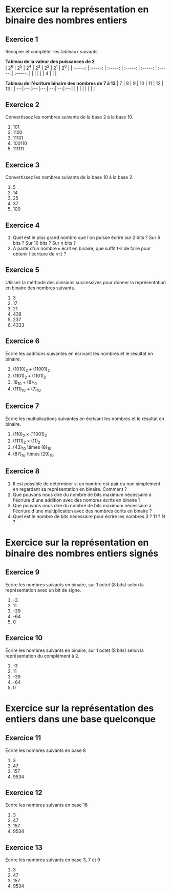 # Exercice sur la représentation en binaire des nombres entiers  

## Exercice 1  
Recopier et compléter les tableaux suivants 


__Tableau de la valeur des puissances de 2__  
| $2^{6}$ | $2^{5}$ | $2^{4}$ | $2^{3}$ | $2^{2}$ | $2^{1}$ | $2^{0}$ | 
| :-----: | :-----: | :-----: | :-----: | :-----: | :-----: | :-----: | 
|         |         |         |         |   4     |         |         |


__Tableau de l'écriture binaire des nombres de 7 à 13__
| 7  | 8  | 9  | 10 | 11 | 12 | 13 | 
|:--:|:--:|:--:|:--:|:--:|:--:|:--:| 
|    |    |    |    |    |    |    | 




## Exercice 2  
Convertissez les nombres suivants de la base 2 à la base 10.  

1. 101  
2. 1100  
3. 11101  
4. 100110  
5. 111111  


## Exercice 3  
Convertissez les nombres suivants de la base 10 à la base 2.  

1. 5  
2. 14  
3. 25  
4. 37  
5. 100  


## Exercice 4
1. Quel est le plus grand nombre que l'on puisse écrire sur 2 bits ? Sur 6 bits ? Sur 10 bits ? Sur n bits ?
2. A partir d'un nombre `n` écrit en binaire, que suffit t-il de faire pour obtenir l'écriture de `n*2` ?  



## Exercice 5  
Utilisez la méthode des divisions successives pour donner la représentation en binaire des nombres suivants.   

1. 3
2. 17
3. 21
4. 438
5. 237
6. 4333

## Exercice 6
Écrire les additions suivantes en écrivant les nombres et le résultat en binaire.  

1. $(1010)_2 + (11001)_2$    
2. $(1101)_2 + (1101)_2$    
3. $18_{10}$ + $(8)_{10}$    
4. $(111)_{10}$ + $(7)_{10}$    

## Exercice 7  
Écrire les multiplications suivantes en écrivant les nombres et le résultat en binaire.    

1. $(110)_2 \times (11001)_2$    
2. $(1111)_2 \times (11)_2$    
3. $(43)_{10}$ \times $(8)_{10}$   
4. $(87)_{10}$ \times $(29)_{10}$    


## Exercice 8  

1. Il est possible de déterminer si un nombre est pair ou non simplement en regardant sa représentation en binaire. Comment ?  
2. Que pouvons nous dire du nombre de bits maximum nécessaire à l'écriure d'une addition avec des nombres écrits en binaire ?    
3. Que pouvons nous dire du nombre de bits maximum nécessaire à l'écriure d'une multiplication avec des nombres écrits en binaire ?      
4. Quel est le nombre de bits nécessaire pour écrire les nombres 3 ? 11 ? N ?     



# Exercice sur la représentation en binaire des nombres entiers signés    

## Exercice 9   
Écrire les nombres suivants en binaire, sur 1 octet (8 bits) selon la représentation avec un bit de signe.      

1. -3   
2. 11  
3. -39   
4. -64   
5. 0  

## Exercice 10    
Écrire les nombres suivants en binaire, sur 1 octet (8 bits) selon la représentation du complément à 2.    

1. -3   
2. 11   
3. -39    
4. -64   
5. 0  

# Exercice sur la représentation des entiers dans une base quelconque  

## Exercice 11  

Écrire les nombres suivants en base 8  
1. 3   
2. 47   
3. 157    
4. 9534  

## Exercice 12    
Écrire les nombres suivants en base 16    
1. 3   
2. 47   
3. 157    
4. 9534    
   
## Exercice 13  

Écrire les nombres suivants en base 3, 7 et 9     
1. 3   
2. 47   
3. 157    
4. 9534    